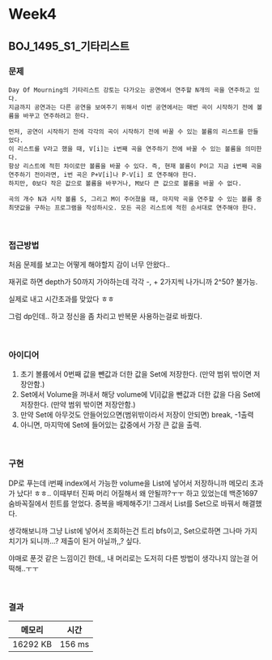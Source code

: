 # Week4

## BOJ_1495_S1_기타리스트

### 문제

```
Day Of Mourning의 기타리스트 강토는 다가오는 공연에서 연주할 N개의 곡을 연주하고 있다. 
지금까지 공연과는 다른 공연을 보여주기 위해서 이번 공연에서는 매번 곡이 시작하기 전에 볼륨을 바꾸고 연주하려고 한다.

먼저, 공연이 시작하기 전에 각각의 곡이 시작하기 전에 바꿀 수 있는 볼륨의 리스트를 만들었다. 
이 리스트를 V라고 했을 때, V[i]는 i번째 곡을 연주하기 전에 바꿀 수 있는 볼륨을 의미한다. 
항상 리스트에 적힌 차이로만 볼륨을 바꿀 수 있다. 즉, 현재 볼륨이 P이고 지금 i번째 곡을 연주하기 전이라면, i번 곡은 P+V[i]나 P-V[i] 로 연주해야 한다. 
하지만, 0보다 작은 값으로 볼륨을 바꾸거나, M보다 큰 값으로 볼륨을 바꿀 수 없다.

곡의 개수 N과 시작 볼륨 S, 그리고 M이 주어졌을 때, 마지막 곡을 연주할 수 있는 볼륨 중 최댓값을 구하는 프로그램을 작성하시오. 모든 곡은 리스트에 적힌 순서대로 연주해야 한다.
```
<br>

### 접근방법
처음 문제를 보고는 어떻게 해야할지 감이 너무 안왔다..

재귀로 하면 depth가 50까지 가야하는데 각각 -, + 2가지씩 나가니까 2^50? 불가능.

실제로 내고 시간초과를 맞았다 ㅎㅎ

그럼 dp인데.. 하고 정신을 좀 차리고 반복문 사용하는걸로 바꿨다.

<br>

### 아이디어
1. 초기 볼륨에서 0번째 값을 뺀값과 더한 값을 Set에 저장한다. (만약 범위 밖이면 저장안함.)
2. Set에서 Volume을 꺼내서 해당 volume에 V[i]값을 뺀값과 더한 값을 다음 Set에 저장한다. (만약 범위 밖이면 저장안함.)
3. 만약 Set에 아무것도 안들어있으면(범위밖이라서 저장이 안되면) break, -1출력
4. 아니면, 마지막에 Set에 들어있는 값중에서 가장 큰 값을 출력.

<br>

### 구현
DP로 푸는데 i번째 index에서 가능한 volume을 List에 넣어서 저장하니까 메모리 초과가 났다! ㅎㅎ.. 이때부터 진짜 머리 어질해서 왜 안될까?ㅜㅜ 하고 있었는데 백준1697 숨바꼭질에서 힌트를 얻었다. 중복을 배제해주기! 그래서 List를 Set으로 바꿔서 해결했다.

생각해보니까 그냥 List에 넣어서 조회하는건 트리 bfs이고, Set으로하면 그나마 가지치기가 되니까...? 제출이 된거 아닐까,,? 싶다.

야매로 푼것 같은 느낌이긴 한데,, 내 머리로는 도저히 다른 방법이 생각나지 않는걸 어떡해..ㅜㅜ


<br>

### 결과

|메모리|시간|
|:---:|:---:|
|16292 KB|156 ms|
